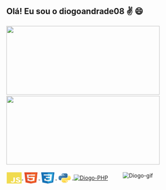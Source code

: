 ## Olá! Eu sou o diogoandrade08  ✌️ 😄

 <div>
  <a href="https://github.com/diogoandrade08">
  <img height="180em" width="400" src="https://github-readme-stats.vercel.app/api?username=diogoandrade08&show_icons=true&theme=highcontrast&include_all_commits=true&count_private=true"/>
  <img height="180em" width="400" src="https://github-readme-stats.vercel.app/api/top-langs/?username=diogoandrade08&layout=compact&langs_count=7&theme=highcontrast"/>
</div>
  </div>
<div style="display: inline_block"><br>
  <img align="center" alt="Diogo-Js" height="30" width="40" src="https://raw.githubusercontent.com/devicons/devicon/master/icons/javascript/javascript-plain.svg">
  <img align="center" alt="Diogo-HTML" height="30" width="40" src="https://raw.githubusercontent.com/devicons/devicon/master/icons/html5/html5-original.svg">
  <img align="center" alt="Diogo-CSS" height="30" width="40" src="https://raw.githubusercontent.com/devicons/devicon/master/icons/css3/css3-original.svg">
  <img align="center" alt="Diogo-Python" height="30" width="40" src="https://raw.githubusercontent.com/devicons/devicon/master/icons/python/python-original.svg">
  <img align="center" alt="Diogo-PHP" height="100" width="40" src="https://cdn.jsdelivr.net/gh/devicons/devicon/icons/php/php-original.svg">
  <img align="right" alt="Diogo-gif" src="https://media.giphy.com/media/juua9i2c2fA0AIp2iq/giphy.gif" height="150"  width="200">
</div>
                                 
 ##       
 
 
